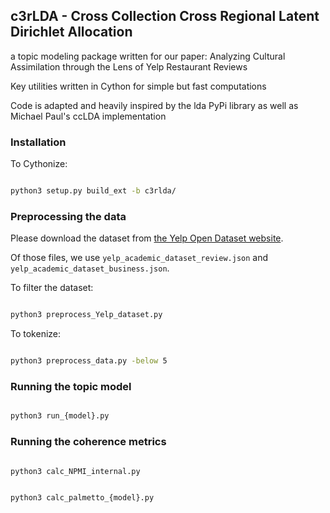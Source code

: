 ## c3rLDA - Cross Collection Cross Regional Latent Dirichlet Allocation

a topic modeling package written for our paper: Analyzing Cultural Assimilation through the Lens of Yelp Restaurant Reviews

Key utilities written in Cython for simple but fast computations

Code is adapted and heavily inspired by the lda PyPi library as well as Michael Paul's ccLDA implementation

### Installation

To Cythonize:
```bash

python3 setup.py build_ext -b c3rlda/

```

### Preprocessing the data

Please download the dataset from [the Yelp Open Dataset website](https://www.yelp.com/dataset "Yelp Open Dataset").

Of those files, we use `yelp_academic_dataset_review.json` and `yelp_academic_dataset_business.json`.

To filter the dataset: 
```bash

python3 preprocess_Yelp_dataset.py

```

To tokenize: 
```bash

python3 preprocess_data.py -below 5

```

### Running the topic model
```bash

python3 run_{model}.py

```

### Running the coherence metrics
```bash

python3 calc_NPMI_internal.py

```

```bash

python3 calc_palmetto_{model}.py

```
